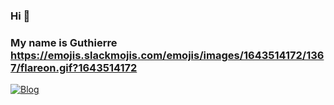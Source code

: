 ### Hi 👋
### My name is Guthierre https://emojis.slackmojis.com/emojis/images/1643514172/1367/flareon.gif?1643514172

[![Blog](https://img.shields.io/badge/Line-00C300?style=for-the-badge&logo=line&logoColor=white)](https://www.youtube.com/watch?v=cRoBt6AZgjc)
